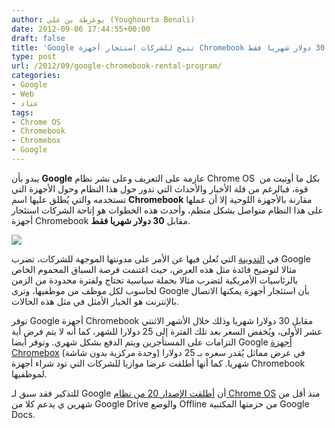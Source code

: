 ```yaml
---
author: يوغرطة بن علي (Youghourta Benali)
date: 2012-09-06 17:44:55+00:00
draft: false
title: 'Google تتيح للشركات استئجار أجهزة Chromebook مقابل 30 دولار شهريا فقط  '
type: post
url: /2012/09/google-chromebook-rental-program/
categories:
- Google
- Web
- عتاد
tags:
- Chrome OS
- Chromebook
- Chromebox
- Google
---
```


يبدو بأن **Google** عازمة على التعريف وعلى نشر نظام Chrome OS  بكل ما أوتيت من قوة، فبالرغم من قلة الأخبار والأحداث التي تدور حول هذا النظام وحول الأجهزة التي تستخدمه والتي يُطلق عليها اسم **Chromebook** مقارنة بالأجهزة اللوحية إلا أن عملها على هذا النظام متواصل بشكل منظم، وأحدث هذه الخطوات هو إتاحة الشركات استئجار أجهزة Chromebook مقابل **30 دولار شهريا فقط**.




[![](http://www.it-scoop.com/wp-content/uploads/2012/09/Google-Chromebook.jpg)
](http://www.it-scoop.com/wp-content/uploads/2012/09/Google-Chromebook.jpg)




في [التدوينة](http://googleenterprise.blogspot.com/2012/09/trying-something-new-rent-chromebook.html) التي تُعلن فيها عن الأمر على مدونتها الموجهة للشركات، تضرب Google مثالا لتوضيح فائدة مثل هذه العرض، حيث اغتنمت فرصة السباق المحموم الخاص بالرئاسيات الأمريكية لتضرب مثالا بحملة سياسية تحتاج ولفترة محدودة من الزمن لحاسوب لكل موظف من موظفيها، وترى Google بأن استئجار أجهزة يمكنها الاتصال بالإنترنت هو الخيار الأمثل في مثل هذه الحالات.




توفر Google أجهزة Chromebook مقابل 30 دولارا شهريا وذلك خلال الأشهر الاثنتي عشر الأولى، ويُخفض السعر بعد تلك الفترة إلى 25 دولارا للشهر، كما أنه لا يتم فرض أية التزامات على المستأجرين ويتم الدفع بشكل شهري. وتوفر أيضا Google [أجهزة Chromebox](http://www.google.com/intl/en/chrome/devices/chromebox.html) (وحدة مركزية بدون شاشة) في عرض مماثل يُقدر سعره بـ 25 دولارا شهريا. كما أنها أطلقت عرضا موازيا للشركات التي تود شراء أجهزة Chromebook لموظفيها.




للتذكير فقد سبق لـ Google أن [أطلقت الإصدار 20 من نظام Chrome OS](http://www.it-scoop.com/2012/07/chrome-os-20-google-docs-offline-google-drive/) منذ أقل من شهرين ي يدعم كلا من Google Drive والوضع Offline من حزمتها المكتبية Google Docs.
